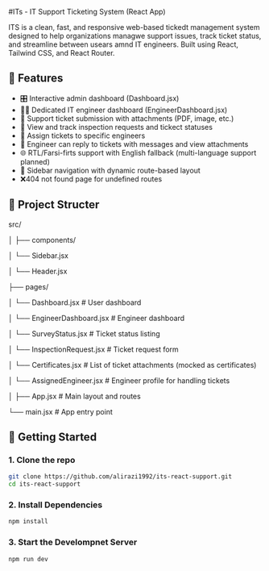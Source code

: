 #ITs - IT Support Ticketing System (React App) 

ITS is a clean, fast, and responsive web-based tickedt management system designed to help organizations managwe support issues, track ticket status, and streamline between usears amnd IT engineers. Built using React, Tailwind CSS, and React Router.


## 🌟 Features

  - 🎛️ Interactive admin dashboard (Dashboard.jsx)
  - 🧑‍💻 Dedicated IT engineer dashboard (EngineerDashboard.jsx)
  - 📝 Support ticket submission with attachments (PDF, image, etc.)
  - 🔄 View and track inspection requests and tickect statuses
  - 📄 Assign tickets to specific engineers
  - 💬 Engineer can reply to tickets with messages and view attachments
  - 🌐 RTL/Farsi-firts support with English fallback (multi-language support planned)
  - 🧭 Sidebar navigation with dynamic route-based layout
  - ❌404 not found page for undefined routes

##  📁 Project Structer 

src/

│
├── components/

│ └── Sidebar.jsx

│ └── Header.jsx

├── pages/

│ └── Dashboard.jsx # User dashboard

│ └── EngineerDashboard.jsx # Engineer dashboard

│ └── SurveyStatus.jsx # Ticket status listing

│ └── InspectionRequest.jsx # Ticket request form

│ └── Certificates.jsx # List of ticket attachments (mocked as certificates)

│ └── AssignedEngineer.jsx # Engineer profile for handling tickets

│
├── App.jsx # Main layout and routes

└── main.jsx # App entry point


##  🚀 Getting Started 

### 1. Clone the repo 

```bash
git clone https://github.com/alirazi1992/its-react-support.git
cd its-react-support
```

### 2. Install Dependencies 

```bash
npm install
```

### 3. Start the Develompnet Server 

``` bash
npm run dev
```




